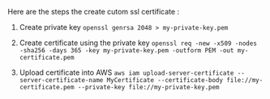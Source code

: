  
Here are the steps the create cutom ssl certificate :
1. Create private key
```openssl genrsa 2048 > my-private-key.pem```
2. Create certificate using the private key
```openssl req -new -x509 -nodes -sha256 -days 365 -key my-private-key.pem -outform PEM -out my-certificate.pem```

3. Upload certificate into AWS
```aws iam upload-server-certificate --server-certificate-name MyCertificate --certificate-body file://my-certificate.pem --private-key file://my-private-key.pem```
